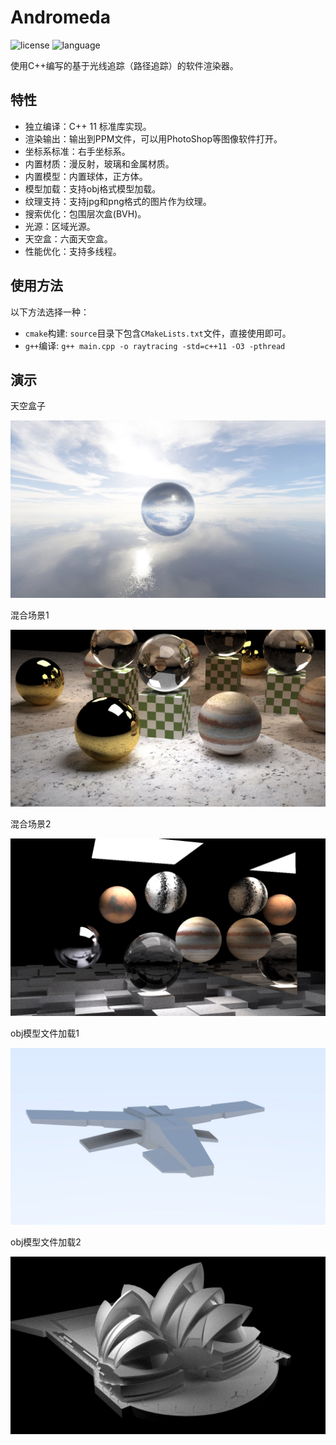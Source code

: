 # Andromeda

![license](https://img.shields.io/badge/license-MIT-brightgreen.svg) ![language](https://img.shields.io/badge/language-C%2B%2B11-brightgreen.svg) 

使用C++编写的基于光线追踪（路径追踪）的软件渲染器。

## 特性

- 独立编译：C++ 11 标准库实现。
- 渲染输出：输出到PPM文件，可以用PhotoShop等图像软件打开。
- 坐标系标准：右手坐标系。
- 内置材质：漫反射，玻璃和金属材质。
- 内置模型：内置球体，正方体。
- 模型加载：支持obj格式模型加载。
- 纹理支持：支持jpg和png格式的图片作为纹理。
- 搜索优化：包围层次盒(BVH)。
- 光源：区域光源。
- 天空盒：六面天空盒。
- 性能优化：支持多线程。

## 使用方法

以下方法选择一种：

* `cmake`构建: `source`目录下包含`CMakeLists.txt`文件，直接使用即可。
* `g++`编译: `g++ main.cpp -o raytracing -std=c++11 -O3 -pthread`

## 演示

天空盒子

![](images/demo1.jpg)

混合场景1

![](images/demo2.jpg)

混合场景2

![](images/demo3.jpg)

obj模型文件加载1

![](images/demo4.jpg)

obj模型文件加载2

![](images/demo5.jpg)